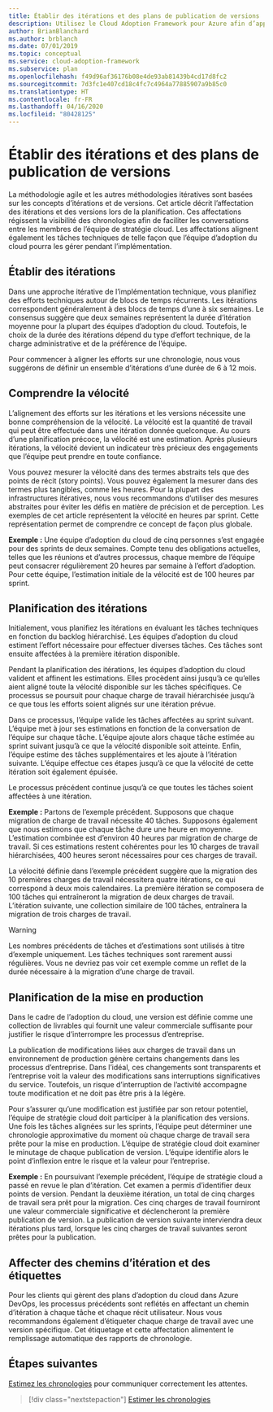 ```yaml
---
title: Établir des itérations et des plans de publication de versions
description: Utilisez le Cloud Adoption Framework pour Azure afin d’apprendre à définir des itérations et des plans de lancement pour faciliter la gestion de votre implémentation.
author: BrianBlanchard
ms.author: brblanch
ms.date: 07/01/2019
ms.topic: conceptual
ms.service: cloud-adoption-framework
ms.subservice: plan
ms.openlocfilehash: f49d96af36176b08e4de93ab81439b4cd17d8fc2
ms.sourcegitcommit: 7d3fc1e407cd18c4fc7c4964a77885907a9b85c0
ms.translationtype: HT
ms.contentlocale: fr-FR
ms.lasthandoff: 04/16/2020
ms.locfileid: "80428125"
---
```

# <a name="establish-iterations-and-release-plans"></a>Établir des itérations et des plans de publication de versions

La méthodologie agile et les autres méthodologies itératives sont basées sur les concepts d’itérations et de versions. Cet article décrit l’affectation des itérations et des versions lors de la planification. Ces affectations régissent la visibilité des chronologies afin de faciliter les conversations entre les membres de l’équipe de stratégie cloud. Les affectations alignent également les tâches techniques de telle façon que l’équipe d’adoption du cloud pourra les gérer pendant l’implémentation.

## <a name="establish-iterations"></a>Établir des itérations

Dans une approche itérative de l’implémentation technique, vous planifiez des efforts techniques autour de blocs de temps récurrents. Les itérations correspondent généralement à des blocs de temps d’une à six semaines. Le consensus suggère que deux semaines représentent la durée d’itération moyenne pour la plupart des équipes d’adoption du cloud. Toutefois, le choix de la durée des itérations dépend du type d’effort technique, de la charge administrative et de la préférence de l’équipe.

Pour commencer à aligner les efforts sur une chronologie, nous vous suggérons de définir un ensemble d’itérations d’une durée de 6 à 12 mois.

## <a name="understand-velocity"></a>Comprendre la vélocité

L’alignement des efforts sur les itérations et les versions nécessite une bonne compréhension de la vélocité. La vélocité est la quantité de travail qui peut être effectuée dans une itération donnée quelconque. Au cours d’une planification précoce, la vélocité est une estimation. Après plusieurs itérations, la vélocité devient un indicateur très précieux des engagements que l’équipe peut prendre en toute confiance.

Vous pouvez mesurer la vélocité dans des termes abstraits tels que des points de récit (story points). Vous pouvez également la mesurer dans des termes plus tangibles, comme les heures. Pour la plupart des infrastructures itératives, nous vous recommandons d’utiliser des mesures abstraites pour éviter les défis en matière de précision et de perception. Les exemples de cet article représentent la vélocité en heures par sprint. Cette représentation permet de comprendre ce concept de façon plus globale.

**Exemple :** Une équipe d’adoption du cloud de cinq personnes s’est engagée pour des sprints de deux semaines. Compte tenu des obligations actuelles, telles que les réunions et d’autres processus, chaque membre de l’équipe peut consacrer régulièrement 20 heures par semaine à l’effort d’adoption. Pour cette équipe, l’estimation initiale de la vélocité est de 100 heures par sprint.

## <a name="iteration-planning"></a>Planification des itérations

Initialement, vous planifiez les itérations en évaluant les tâches techniques en fonction du backlog hiérarchisé. Les équipes d’adoption du cloud estiment l’effort nécessaire pour effectuer diverses tâches. Ces tâches sont ensuite affectées à la première itération disponible.

Pendant la planification des itérations, les équipes d’adoption du cloud valident et affinent les estimations. Elles procèdent ainsi jusqu’à ce qu’elles aient aligné toute la vélocité disponible sur les tâches spécifiques. Ce processus se poursuit pour chaque charge de travail hiérarchisée jusqu’à ce que tous les efforts soient alignés sur une itération prévue.

Dans ce processus, l’équipe valide les tâches affectées au sprint suivant. L’équipe met à jour ses estimations en fonction de la conversation de l’équipe sur chaque tâche. L’équipe ajoute alors chaque tâche estimée au sprint suivant jusqu’à ce que la vélocité disponible soit atteinte. Enfin, l’équipe estime des tâches supplémentaires et les ajoute à l’itération suivante. L’équipe effectue ces étapes jusqu’à ce que la vélocité de cette itération soit également épuisée.

Le processus précédent continue jusqu’à ce que toutes les tâches soient affectées à une itération.

**Exemple :** Partons de l’exemple précédent. Supposons que chaque migration de charge de travail nécessite 40 tâches. Supposons également que nous estimons que chaque tâche dure une heure en moyenne. L’estimation combinée est d’environ 40 heures par migration de charge de travail. Si ces estimations restent cohérentes pour les 10 charges de travail hiérarchisées, 400 heures seront nécessaires pour ces charges de travail.

La vélocité définie dans l’exemple précédent suggère que la migration des 10 premières charges de travail nécessitera quatre itérations, ce qui correspond à deux mois calendaires. La première itération se composera de 100 tâches qui entraîneront la migration de deux charges de travail. L’itération suivante, une collection similaire de 100 tâches, entraînera la migration de trois charges de travail.

> [!WARNING]
> Les nombres précédents de tâches et d’estimations sont utilisés à titre d’exemple uniquement. Les tâches techniques sont rarement aussi régulières. Vous ne devriez pas voir cet exemple comme un reflet de la durée nécessaire à la migration d’une charge de travail.

## <a name="release-planning"></a>Planification de la mise en production

Dans le cadre de l’adoption du cloud, une version est définie comme une collection de livrables qui fournit une valeur commerciale suffisante pour justifier le risque d’interrompre les processus d’entreprise.

La publication de modifications liées aux charges de travail dans un environnement de production génère certains changements dans les processus d’entreprise. Dans l’idéal, ces changements sont transparents et l’entreprise voit la valeur des modifications sans interruptions significatives du service. Toutefois, un risque d’interruption de l’activité accompagne toute modification et ne doit pas être pris à la légère.

Pour s’assurer qu’une modification est justifiée par son retour potentiel, l’équipe de stratégie cloud doit participer à la planification des versions. Une fois les tâches alignées sur les sprints, l’équipe peut déterminer une chronologie approximative du moment où chaque charge de travail sera prête pour la mise en production. L’équipe de stratégie cloud doit examiner le minutage de chaque publication de version. L’équipe identifie alors le point d’inflexion entre le risque et la valeur pour l’entreprise.

**Exemple :** En poursuivant l’exemple précédent, l’équipe de stratégie cloud a passé en revue le plan d’itération. Cet examen a permis d’identifier deux points de version. Pendant la deuxième itération, un total de cinq charges de travail sera prêt pour la migration. Ces cinq charges de travail fourniront une valeur commerciale significative et déclencheront la première publication de version. La publication de version suivante interviendra deux itérations plus tard, lorsque les cinq charges de travail suivantes seront prêtes pour la publication.

## <a name="assign-iteration-paths-and-tags"></a>Affecter des chemins d’itération et des étiquettes

Pour les clients qui gèrent des plans d’adoption du cloud dans Azure DevOps, les processus précédents sont reflétés en affectant un chemin d’itération à chaque tâche et chaque récit utilisateur. Nous vous recommandons également d’étiqueter chaque charge de travail avec une version spécifique. Cet étiquetage et cette affectation alimentent le remplissage automatique des rapports de chronologie.

## <a name="next-steps"></a>Étapes suivantes

[Estimez les chronologies](./timelines.md) pour communiquer correctement les attentes.

> [!div class="nextstepaction"]
> [Estimer les chronologies](./timelines.md)
